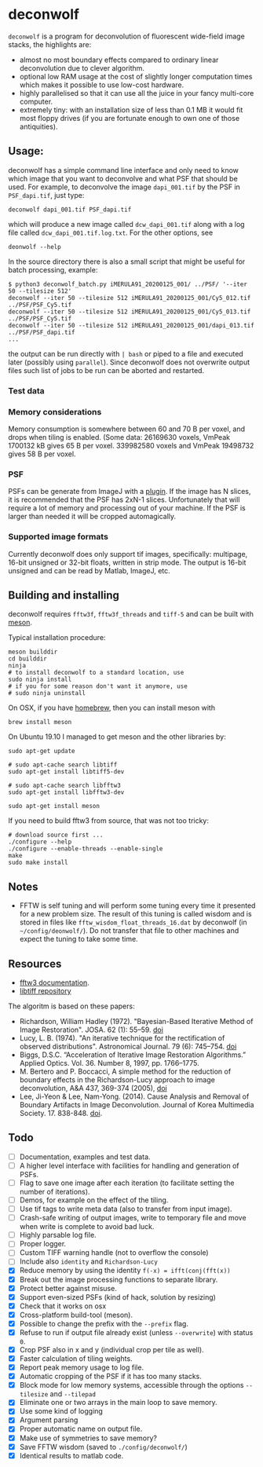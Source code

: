 # deconwolf

`deconwolf` is a program for deconvolution of fluorescent wide-field image stacks, the highlights are:
 - almost no most boundary effects compared to ordinary linear deconvolution due to clever algorithm.
 - optional low RAM usage at the cost of slightly longer computation times which makes it possible to use low-cost hardware.
 - highly parallelised so that it can use all the juice in your fancy multi-core computer.
 - extremely tiny: with an installation size of less than 0.1 MB it would fit most floppy drives (if you are fortunate enough to own one of those antiquities).

## Usage:
deconwolf has a simple command line interface and only need to know which image that you want to deconvolve and what PSF that should be used. For example, to deconvolve the image `dapi_001.tif` by the PSF in `PSF_dapi.tif`, just type:
```
deconwolf dapi_001.tif PSF_dapi.tif
```
which will produce a new image called `dcw_dapi_001.tif` along with a log file called `dcw_dapi_001.tif.log.txt`. For the other options, see
```
deonwolf --help
```

In the source directory there is also a small script that might be useful for batch processing, example:
```
$ python3 deconwolf_batch.py iMERULA91_20200125_001/ ../PSF/ '--iter 50 --tilesize 512'
deconwolf --iter 50 --tilesize 512 iMERULA91_20200125_001/Cy5_012.tif ../PSF/PSF_Cy5.tif
deconwolf --iter 50 --tilesize 512 iMERULA91_20200125_001/Cy5_013.tif ../PSF/PSF_Cy5.tif
deconwolf --iter 50 --tilesize 512 iMERULA91_20200125_001/dapi_013.tif ../PSF/PSF_dapi.tif
...
```
the output can be run directly with `| bash` or piped to a file and executed later (possibly using `parallel`). Since deconwolf does not overwrite output files such list of jobs to be run can be aborted and restarted.

### Test data


### Memory considerations
Memory consumption is somewhere between 60 and 70 B per voxel, and drops when tiling is enabled. (Some data: 26169630 voxels, VmPeak 1700132 kB gives 65 B per voxel. 339982580 voxels and VmPeak 19498732 gives 58 B per voxel.

### PSF
PSFs can be generate from ImageJ with a [plugin](http://bigwww.epfl.ch/algorithms/psfgenerator/). If the image has N slices, it is recommended that the PSF has 2xN-1 slices. Unfortunately that will require a lot of memory and processing out of your machine. If the PSF is larger than needed it will be cropped automagically.

### Supported image formats
Currently deconwolf does only support tif images, specifically: multipage, 16-bit unsigned or 32-bit floats, written in strip mode. The output is 16-bit unsigned and can be read by Matlab, ImageJ, etc.

## Building and installing
deconwolf requires `fftw3f`, `fftw3f_threads` and `tiff-5` and can be built with [meson](https://mesonbuild.com/). 

Typical installation procedure:
```
meson builddir
cd builddir
ninja 
# to install deconwolf to a standard location, use
sudo ninja install
# if you for some reason don't want it anymore, use
# sudo ninja uninstall
```

On OSX, if you have [homebrew](https://brew.sh/), then you can install meson with
```
brew install meson
```

On Ubuntu 19.10 I managed to get meson and the other libraries by:
```
sudo apt-get update

# sudo apt-cache search libtiff 
sudo apt-get install libtiff5-dev

# sudo apt-cache search libfftw3
sudo apt-get install libfftw3-dev

sudo apt-get install meson
```

If you need to build fftw3 from source, that was not too tricky:
```
# download source first ...
./configure --help
./configure --enable-threads --enable-single
make
sudo make install
```


## Notes
 * FFTW is self tuning and will perform some tuning every time it presented for a new problem size. The result of this tuning is called wisdom and is stored in files like `fftw_wisdom_float_threads_16.dat` by deconwolf (in `~/config/deonwolf/`). Do not transfer that file to other machines and expect the tuning to take some time.


## Resources
 * [fftw3 documentation](http://www.fftw.org/fftw3_doc/).
 * [libtiff repository](https://gitlab.com/libtiff/libtiff)

The algoritm is based on these papers:

 * Richardson, William Hadley (1972). "Bayesian-Based Iterative Method of Image Restoration". JOSA. 62 (1): 55–59. [doi](https://doi.org/10.1364/JOSA.62.000055)
 * Lucy, L. B. (1974). "An iterative technique for the rectification of observed distributions". Astronomical Journal. 79 (6): 745–754. [doi](https://doi.org/10.1086%2F111605)
 * Biggs, D.S.C. “Acceleration of Iterative Image Restoration Algorithms.” Applied Optics. Vol. 36. Number 8, 1997, pp. 1766–1775. 
 * M. Bertero and P. Boccacci, A simple method for the reduction of boundary effects in the Richardson-Lucy approach to image deconvolution, 
A&A 437, 369-374 (2005), [doi](https://doi.org/10.1051/0004-6361:20052717)
 * Lee, Ji-Yeon & Lee, Nam-Yong. (2014). Cause Analysis and Removal of Boundary Artifacts in Image Deconvolution. Journal of Korea Multimedia Society. 17. 838-848. [doi](https://doi.org/10.9717/kmms.2014.17.7.838).

## Todo
 - [ ] Documentation, examples and test data.
 - [ ] A higher level interface with facilities for handling and generation of PSFs.
 - [ ] Flag to save one image after each iteration (to facilitate setting the number of iterations).
 - [ ] Demos, for example on the effect of the tiling.
 - [ ] Use tif tags to write meta data (also to transfer from input image).
 - [ ] Crash-safe writing of output images, write to temporary file and move when write is complete to avoid bad luck.
 - [ ] Highly parsable log file.
 - [ ] Proper logger.
 - [ ] Custom TIFF warning handle (not to overflow the console)
 - [ ] Include also `identity` and `Richardson-Lucy`
 - [x] Reduce memory by using the identity `f(-x) = ifft(conj(fft(x))`
 - [x] Break out the image processing functions to separate library.
 - [x] Protect better against misuse.
 - [x] Support even-sized PSFs (kind of hack, solution by resizing)
 - [x] Check that it works on osx
 - [x] Cross-platform build-tool (meson).
 - [x] Possible to change the prefix with the `--prefix` flag.
 - [x] Refuse to run if output file already exist (unless `--overwrite`) with status `0`.
 - [x] Crop PSF also in x and y (individual crop per tile as well).
 - [x] Faster calculation of tiling weights.
 - [x] Report peak memory usage to log file.
 - [x] Automatic cropping of the PSF if it has too many stacks.
 - [x] Block mode for low memory systems, accessible through the options `--tilesize` and `--tilepad`
 - [x] Eliminate one or two arrays in the main loop to save memory.
 - [x] Use some kind of logging
 - [x] Argument parsing 
 - [x] Proper automatic name on output file.
 - [x] Make use of symmetries to save memory?
 - [x] Save FFTW wisdom (saved to `./config/deconwolf/`)
 - [x] Identical results to matlab code.
